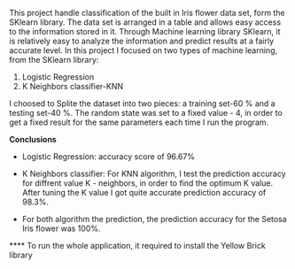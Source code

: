 This project handle classification of the built in Iris flower data set, form the SKlearn library.
The data set is arranged in a table and allows easy access to the information stored in it.
Through Machine learning library SKlearn, it is relatively easy to analyze the information and predict results at a fairly accurate level.
In this project I focused on two types of machine learning, from the SKlearn library:
1) Logistic Regression
2) K Neighbors classifier-KNN

I choosed to Splite the dataset into two pieces: a training set-60 % and a testing set-40 %.
The random state was set to a fixed value - 4, in order to get a fixed result for the same parameters each time I run the program.

************Conclusions************

- Logistic Regression:
  accuracy score of  96.67%

- K Neighbors classifier:
  For KNN algorithm, I test the prediction accuracy for diffrent value K - neighbors, in order to find the optimum K value.
  After tuning the K value I got quite accurate prediction accuracy of 98.3%.

- For both algorithm the prediction, the prediction accuracy for the Setosa Iris flower was 100%.

**** To run the whole application, it required to install the Yellow Brick library
